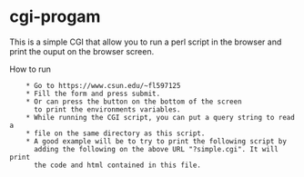 # cgi-progam
This is a simple CGI that allow you to run a perl script in the browser 
and print the ouput on the browser screen.

How to run

		* Go to https://www.csun.edu/~fl597125
		* Fill the form and press submit.
		* Or can press the button on the bottom of the screen 
		  to print the environments variables.
		* While running the CGI script, you can put a query string to read a 	  
		* file on the same directory as this script.
		* A good example will be to try to print the following script by 
		  adding the following on the above URL "?simple.cgi". It will print 
		  the code and html contained in this file.


